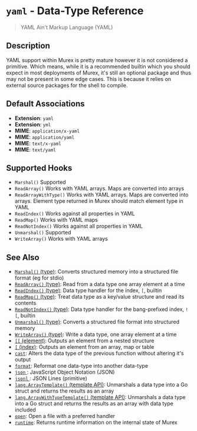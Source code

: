 # `yaml`  - Data-Type Reference

> YAML Ain't Markup Language (YAML)

## Description

YAML support within Murex is pretty mature however it is not considered a
primitive. Which means, while it is a recommended builtin which you should
expect in most deployments of Murex, it's still an optional package and
thus may not be present in some edge cases. This is because it relies on
external source packages for the shell to compile.

## Default Associations

* **Extension**: `yaml`
* **Extension**: `yml`
* **MIME**: `application/x-yaml`
* **MIME**: `application/yaml`
* **MIME**: `text/x-yaml`
* **MIME**: `text/yaml`


## Supported Hooks

* `Marshal()`
    Supported
* `ReadArray()`
    Works with YAML arrays. Maps are converted into arrays
* `ReadArrayWithType()`
    Works with YAML arrays. Maps are converted into arrays. Element type returned in Murex should match element type in YAML
* `ReadIndex()`
    Works against all properties in YAML
* `ReadMap()`
    Works with YAML maps
* `ReadNotIndex()`
    Works against all properties in YAML
* `Unmarshal()`
    Supported
* `WriteArray()`
    Works with YAML arrays

## See Also

* [`Marshal()` (type)](../apis/Marshal.md):
  Converts structured memory into a structured file format (eg for stdio)
* [`ReadArray()` (type)](../apis/ReadArray.md):
  Read from a data type one array element at a time
* [`ReadIndex()` (type)](../apis/ReadIndex.md):
  Data type handler for the index, `[`, builtin
* [`ReadMap()` (type)](../apis/ReadMap.md):
  Treat data type as a key/value structure and read its contents
* [`ReadNotIndex()` (type)](../apis/ReadNotIndex.md):
  Data type handler for the bang-prefixed index, `![`, builtin
* [`Unmarshal()` (type)](../apis/Unmarshal.md):
  Converts a structured file format into structured memory
* [`WriteArray()` (type)](../apis/WriteArray.md):
  Write a data type, one array element at a time
* [`[[` (element)](../commands/element.md):
  Outputs an element from a nested structure
* [`[` (index)](../commands/index.md):
  Outputs an element from an array, map or table
* [`cast`](../commands/cast.md):
  Alters the data type of the previous function without altering it's output
* [`format`](../commands/format.md):
  Reformat one data-type into another data-type
* [`json` ](../types/json.md):
  JavaScript Object Notation (JSON)
* [`jsonl` ](../types/jsonl.md):
  JSON Lines (primitive)
* [`lang.ArrayTemplate()` (template API)](../apis/lang.ArrayTemplate.md):
  Unmarshals a data type into a Go struct and returns the results as an array
* [`lang.ArrayWithTypeTemplate()` (template API)](../apis/lang.ArrayWithTypeTemplate.md):
  Unmarshals a data type into a Go struct and returns the results as an array with data type included
* [`open`](../commands/open.md):
  Open a file with a preferred handler
* [`runtime`](../commands/runtime.md):
  Returns runtime information on the internal state of Murex